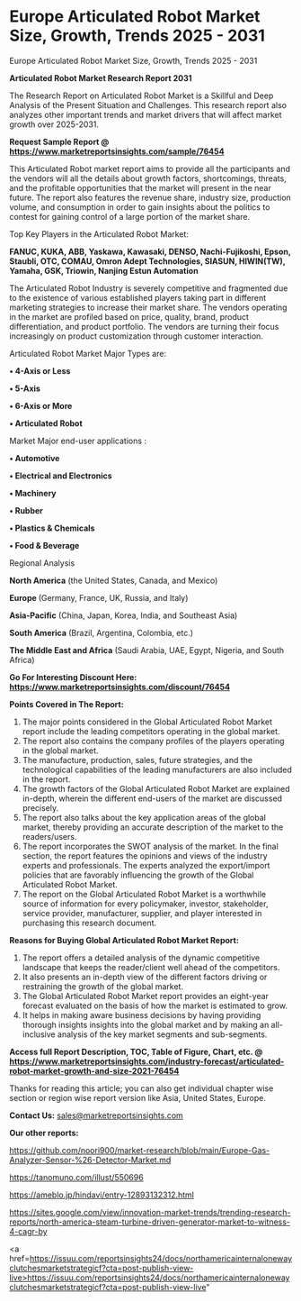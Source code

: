 # Europe Articulated Robot Market Size, Growth, Trends 2025 - 2031
Europe Articulated Robot Market Size, Growth, Trends 2025 - 2031

<strong>Articulated Robot Market Research Report 2031</strong>

The Research Report on Articulated Robot Market is a Skillful and Deep Analysis of the Present Situation and Challenges. This research report also analyzes other important trends and market drivers that will affect market growth over 2025-2031.

<strong>Request Sample Report @ <a href=https://www.marketreportsinsights.com/sample/76454>https://www.marketreportsinsights.com/sample/76454</a></strong>

This Articulated Robot market report aims to provide all the participants and the vendors will all the details about growth factors, shortcomings, threats, and the profitable opportunities that the market will present in the near future. The report also features the revenue share, industry size, production volume, and consumption in order to gain insights about the politics to contest for gaining control of a large portion of the market share.

Top Key Players in the Articulated Robot Market:

<strong>FANUC, KUKA, ABB, Yaskawa, Kawasaki, DENSO, Nachi-Fujikoshi, Epson, Staubli, OTC, COMAU, Omron Adept Technologies, SIASUN, HIWIN(TW), Yamaha, GSK, Triowin, Nanjing Estun Automation</strong>

The Articulated Robot Industry is severely competitive and fragmented due to the existence of various established players taking part in different marketing strategies to increase their market share. The vendors operating in the market are profiled based on price, quality, brand, product differentiation, and product portfolio. The vendors are turning their focus increasingly on product customization through customer interaction.

Articulated Robot Market Major Types are:

<strong>• 4-Axis or Less

• 5-Axis

• 6-Axis or More

• Articulated Robot</strong>

Market Major end-user applications :

<strong>• Automotive

• Electrical and Electronics

• Machinery

• Rubber

• Plastics & Chemicals

• Food & Beverage</strong>

Regional Analysis

</u><strong><b>North America</b></strong> (the United States, Canada, and Mexico)

<strong><b>Europe </b></strong>(Germany, France, UK, Russia, and Italy)

<strong><b>Asia-Pacific</b></strong> (China, Japan, Korea, India, and Southeast Asia)

<strong><b>South America</b></strong> (Brazil, Argentina, Colombia, etc.)

<strong><b>The Middle East and Africa</b></strong> (Saudi Arabia, UAE, Egypt, Nigeria, and South Africa)

<strong>Go For Interesting Discount Here: <a href=https://www.marketreportsinsights.com/discount/76454>https://www.marketreportsinsights.com/discount/76454</a></strong>

<strong>Points Covered in The Report:</strong>
<ol>
  <li>The major points considered in the Global Articulated Robot Market report include the leading competitors operating in the global market.</li>
  <li>The report also contains the company profiles of the players operating in the global market.</li>
  <li>The manufacture, production, sales, future strategies, and the technological capabilities of the leading manufacturers are also included in the report.</li>
  <li>The growth factors of the Global Articulated Robot Market are explained in-depth, wherein the different end-users of the market are discussed precisely.</li>
  <li>The report also talks about the key application areas of the global market, thereby providing an accurate description of the market to the readers/users.</li>
  <li>The report incorporates the SWOT analysis of the market. In the final section, the report features the opinions and views of the industry experts and professionals. The experts analyzed the export/import policies that are favorably influencing the growth of the Global Articulated Robot Market.</li>
  <li>The report on the Global Articulated Robot Market is a worthwhile source of information for every policymaker, investor, stakeholder, service provider, manufacturer, supplier, and player interested in purchasing this research document.</li>
</ol>
<strong>Reasons for Buying Global Articulated Robot Market Report:</strong>

<ol>
  <li>The report offers a detailed analysis of the dynamic competitive landscape that keeps the reader/client well ahead of the competitors.</li>
  <li>It also presents an in-depth view of the different factors driving or restraining the growth of the global market.</li>
  <li>The Global Articulated Robot Market report provides an eight-year forecast evaluated on the basis of how the market is estimated to grow.</li>
  <li>It helps in making aware business decisions by having providing thorough insights insights into the global market and by making an all-inclusive analysis of the key market segments and sub-segments.</li>
</ol>
<strong>Access full Report Description, TOC, Table of Figure, Chart, etc. @ <a href=https://www.marketreportsinsights.com/industry-forecast/articulated-robot-market-growth-and-size-2021-76454>https://www.marketreportsinsights.com/industry-forecast/articulated-robot-market-growth-and-size-2021-76454</a></strong>


Thanks for reading this article; you can also get individual chapter wise section or region wise report version like Asia, United States, Europe.

<strong>Contact Us:</strong>
sales@marketreportsinsights.com

<strong>Our other reports:</strong>

<a href=https://github.com/noori900/market-research/blob/main/Europe-Gas-Analyzer-Sensor-%26-Detector-Market.md>https://github.com/noori900/market-research/blob/main/Europe-Gas-Analyzer-Sensor-%26-Detector-Market.md</a>

<a href=https://tanomuno.com/illust/550696>https://tanomuno.com/illust/550696</a>

<a href=https://ameblo.jp/hindavi/entry-12893132312.html>https://ameblo.jp/hindavi/entry-12893132312.html</a>

<a href=https://sites.google.com/view/innovation-market-trends/trending-research-reports/north-america-steam-turbine-driven-generator-market-to-witness-4-cagr-by>https://sites.google.com/view/innovation-market-trends/trending-research-reports/north-america-steam-turbine-driven-generator-market-to-witness-4-cagr-by</a>

<a href=https://issuu.com/reportsinsights24/docs/northamericainternalonewayclutchesmarketstrategicf?cta=post-publish-view-live>https://issuu.com/reportsinsights24/docs/northamericainternalonewayclutchesmarketstrategicf?cta=post-publish-view-live</a>"
